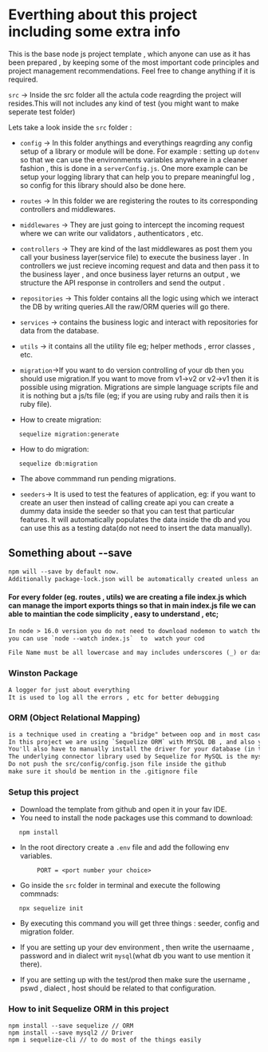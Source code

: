 # Everthing about this project including some extra info

This is the base node js project template , which anyone can use as it has been prepared , by keeping some of the most important code principles and project management recommendations. Feel free to change anything if it is required.


`src` -> Inside the src folder all the actula code reagrding the project will resides.This will not includes any kind of test (you might want to make seperate test folder)

Lets take a look inside the `src` folder :
- `config` -> In this folder  anythings and everythings reagrding any config  setup of a library or module will be done. For example : setting up `dotenv` so that we can use the environments  variables anywhere in a cleaner fashion , this is done in a `serverConfig.js`. One more example can be setup your logging library that can help you to prepare meaningful log , so config for this library should also be done here.

- `routes` -> In this folder we are registering the routes to its corresponding controllers and middlewares.
- `middlewares` -> They are just going to intercept the incoming request where we can write our validators , authenticators , etc.

- `controllers` -> They are kind of the last middlewares as post them you call your business layer(service file) to execute the business layer . In controllers we just recieve incoming request and data and then pass it to the business layer , and once business layer returns an output , we structure the API response in controllers and send the  output .

- `repositories` -> This folder contains all the logic using which we interact the DB by writing queries.All the raw/ORM queries will go there.
- `services` ->  contains the business logic and interact with repositories for data from the database.
- `utils` -> it contains all the utility file eg; helper methods , error classes , etc.

- `migration`->If you want to do version controlling of your db then you should use migration.If you want to move from v1->v2 or v2->v1 then it is possible using migration. 
Migrations are simple language scripts file and it is nothing but a js/ts file (eg; if you are using ruby and rails then it is ruby file).
- How to create migration:
```JS
   sequelize migration:generate
```
- How to do migration:
```JS
   sequelize db:migration
```
- The above commmand run pending migrations.

- `seeders`-> It is used to test the features of application, eg: if you want to create an user then instead of calling create api you can create a dummy data inside the seeder so that you can test that particular features.
It will automatically populates the data inside the db and you can use this as a testing data(do not need to insert the data manually).









## Something about --save
```txt
npm will --save by default now.
Additionally package-lock.json will be automatically created unless an npm-srinkwrap.json exists.
 ```

#### For every folder (eg. routes , utils) we are creating a file index.js which can manage the import exports things so that in main index.js file we can able to maintian the code simplicity , easy to understand , etc;

```txt
In node > 16.0 version you do not need to download nodemon to watch the files
you can use `node --watch index.js`  to  watch your cod
```

```txt
File Name must be all lowercase and may includes underscores (_) or dashes(-) but no additional puncutation.follow the convention that your project uses Filenames extension must be .js
``` 

### Winston Package
```txt
A logger for just about everything
It is used to log all the errors , etc for better debugging
```


### ORM (Object Relational Mapping)
```txt
is a technique used in creating a "bridge" between oop and in most cases relational db.
In this project we are using `Sequelize ORM` with MYSQL DB , and also you need to install `driver` which can tell to the sequlizer that which type of db i am using.
You'll also have to manually install the driver for your database (in this project we are using MYSQL)
The underlying connector library used by Sequelize for MySQL is the mysql2 npm package.
Do not push the src/config/config.json file inside the github
make sure it should be mention in the .gitignore file
``` 

### Setup this project
- Download the template from github and open it in your fav IDE.
- You need to install the node packages use this command to download:
```
   npm install
```
- In the root directory create a `.env` file and add the following env variables.

```
        PORT = <port number your choice>

```
- Go inside the `src` folder in terminal and execute the following commnads:
```
   npx sequelize init
```
- By executing this command you will get three things : seeder, config and migration folder. 













- If you are setting up your dev environment , then write the usernaame , password and in dialect writ `mysql`(what db you want to use mention it there).
- If you are setting up with the test/prod then make sure the username , pswd , dialect , host should be related to that configuration.


### How to init Sequelize ORM in this project
```JS
npm install --save sequelize // ORM
npm install --save mysql2 // Driver
npm i sequelize-cli // to do most of the things easily 

```
